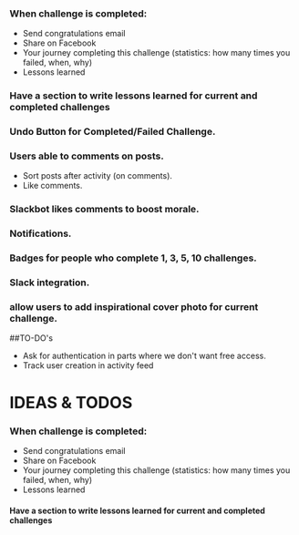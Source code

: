 ### When challenge is completed:
* Send congratulations email
* Share on Facebook
* Your journey completing this challenge (statistics: how many times you failed, when, why)
* Lessons learned

### Have a section to write lessons learned for current and completed challenges

### Undo Button for Completed/Failed Challenge.

### Users able to comments on posts.
* Sort posts after activity (on comments).
* Like comments.

### Slackbot likes comments to boost morale.

### Notifications.

### Badges for people who complete 1, 3, 5, 10 challenges.

### Slack integration.

### allow users to add inspirational cover photo for current challenge.


##TO-DO's

* Ask for authentication in parts where we don't want free access.
* Track user creation in activity feed


# IDEAS & TODOS

### When challenge is completed:

* Send congratulations email
* Share on Facebook
* Your journey completing this challenge (statistics: how many times you failed, when, why)
* Lessons learned

#### Have a section to write lessons learned for current and completed challenges